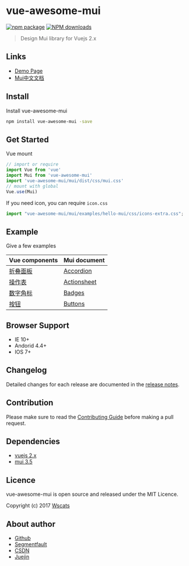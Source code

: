 # vue-awesome-mui
[![npm package](https://img.shields.io/npm/v/vue-awesome-mui.svg)](https://www.npmjs.com/package/vue-awesome-mui)
[![NPM downloads](http://img.shields.io/npm/dm/vue-awesome-mui.svg)](https://www.npmjs.com/package/vue-awesome-mui)

> Design Mui library for Vuejs 2.x

## Links
* [Demo Page](https://wscats.github.io/vue-awesome-mui/public/#/index)
* [Mui中文文档](http://dev.dcloud.net.cn/mui/ui/)

## Install

Install vue-awesome-mui
```bash
npm install vue-awesome-mui -save
```

## Get Started

Vue mount

```javascript
// import or require
import Vue from 'vue'
import Mui from 'vue-awesome-mui'
import 'vue-awesome-mui/mui/dist/css/mui.css'
// mount with global
Vue.use(Mui)
```

If you need icon, you can require `icon.css`
```javascript
import "vue-awesome-mui/mui/examples/hello-mui/css/icons-extra.css";
```

## Example

Give a few examples

|Vue components|Mui document|
|-|-|
|[折叠面板](https://github.com/Wscats/vue-awesome-mui/blob/master/app/components/examples/accordion.vue)|[Accordion](http://dev.dcloud.net.cn/mui/ui/#accordion)|
|[操作表](https://github.com/Wscats/vue-awesome-mui/blob/master/app/components/examples/actionsheet.vue)|[Actionsheet](http://dev.dcloud.net.cn/mui/ui/#actionsheet)|
|[数字角标](https://github.com/Wscats/vue-awesome-mui/blob/master/app/components/examples/badges.vue)|[Badges](http://dev.dcloud.net.cn/mui/ui/#badges)|
|[按钮](https://github.com/Wscats/vue-awesome-mui/blob/master/app/components/examples/buttons-with-badges.vue)|[Buttons](http://dev.dcloud.net.cn/mui/ui/#buttons)|

## Browser Support

* IE 10+
* Andorid 4.4+
* IOS 7+

## Changelog

Detailed changes for each release are documented in the [release notes](https://github.com/Wscats/vue-awesome-mui).

## Contribution

Please make sure to read the [Contributing Guide](https://github.com/Wscats/vue-awesome-mui) before making a pull request.

## Dependencies

* [vuejs 2.x](https://vuejs.org/)
* [mui 3.5](https://github.com/dcloudio/mui)

## Licence

vue-awesome-mui is open source and released under the MIT Licence.

Copyright (c) 2017 [Wscats](https://github.com/Wscats)

## About author

* [Github](https://github.com/Wscats)
* [Segmentfault](https://segmentfault.com/u/enoy)
* [CSDN](http://blog.csdn.net/qq_27080247)
* [Juejin](https://juejin.im/user/584c7f44ac502e0069275cd7)
